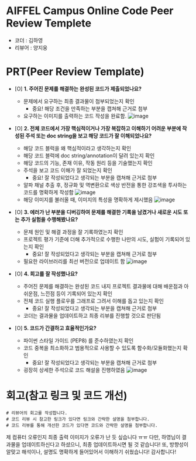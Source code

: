 # AIFFEL Campus Online Code Peer Review Templete
- 코더 : 김하영
- 리뷰어 : 양지웅


# PRT(Peer Review Template)
- [O]  **1. 주어진 문제를 해결하는 완성된 코드가 제출되었나요?**
    - 문제에서 요구하는 최종 결과물이 첨부되었는지 확인
        - 중요! 해당 조건을 만족하는 부분을 캡쳐해 근거로 첨부
    
    * 요구하는 이미지를 출력하는 코드 작성을 완료함.
    ![image](https://github.com/user-attachments/assets/0f9e68ab-5320-4737-8121-357735ddbc11)

    
- [O]  **2. 전체 코드에서 가장 핵심적이거나 가장 복잡하고 이해하기 어려운 부분에 작성된 
주석 또는 doc string을 보고 해당 코드가 잘 이해되었나요?**
    - 해당 코드 블럭을 왜 핵심적이라고 생각하는지 확인
    - 해당 코드 블럭에 doc string/annotation이 달려 있는지 확인
    - 해당 코드의 기능, 존재 이유, 작동 원리 등을 기술했는지 확인
    - 주석을 보고 코드 이해가 잘 되었는지 확인
        - 중요! 잘 작성되었다고 생각되는 부분을 캡쳐해 근거로 첨부
    * 알파 채널 추출 후, 정규화 및 역변환으로 색상 반전을 통한 강조색을 투사하는 코드를 명확하게 작성함
    ![image](https://github.com/user-attachments/assets/3ccd4339-aec9-473c-8638-927edc42e344)
    * 해당 이미지를 불러올 때, 이미지의 특성을 명확하게 제시했음
    ![image](https://github.com/user-attachments/assets/d030af63-6d87-4fd5-aa5a-291eff2c991e)

        
- [O]  **3. 에러가 난 부분을 디버깅하여 문제를 해결한 기록을 남겼거나
새로운 시도 또는 추가 실험을 수행해봤나요?**
    - 문제 원인 및 해결 과정을 잘 기록하였는지 확인
    - 프로젝트 평가 기준에 더해 추가적으로 수행한 나만의 시도, 
    실험이 기록되어 있는지 확인
        - 중요! 잘 작성되었다고 생각되는 부분을 캡쳐해 근거로 첨부
    
    * 필요한 라이브러리를 최선 버전으로 업데이트 함
    ![image](https://github.com/user-attachments/assets/2253f669-bf4d-46ec-bb49-ba09d6a19b10)
   
- [O]  **4. 회고를 잘 작성했나요?**
    - 주어진 문제를 해결하는 완성된 코드 내지 프로젝트 결과물에 대해
    배운점과 아쉬운점, 느낀점 등이 기록되어 있는지 확인
    - 전체 코드 실행 플로우를 그래프로 그려서 이해를 돕고 있는지 확인
        - 중요! 잘 작성되었다고 생각되는 부분을 캡쳐해 근거로 첨부
    
    * 코더는 결과물을 업데이트하고 최종 리뷰를 진행할 것으로 판단됨
      
- [O]  **5. 코드가 간결하고 효율적인가요?**
    - 파이썬 스타일 가이드 (PEP8) 를 준수하였는지 확인
    - 코드 중복을 최소화하고 범용적으로 사용할 수 있도록 함수화/모듈화했는지 확인
        - 중요! 잘 작성되었다고 생각되는 부분을 캡쳐해 근거로 첨부
    
    * 굉장히 상세한 주석으로 코드 해설을 진행하였음
    ![image](https://github.com/user-attachments/assets/6b11ee28-9ce7-43fc-af47-71caf6075ce3)


# 회고(참고 링크 및 코드 개선)
```
# 리뷰어의 회고를 작성합니다.
# 코드 리뷰 시 참고한 링크가 있다면 링크와 간략한 설명을 첨부합니다.
# 코드 리뷰를 통해 개선한 코드가 있다면 코드와 간략한 설명을 첨부합니다.
```
제 컴퓨터 오류인지 최종 출력 이미지가 오류가 난 듯 싶습니다 ㅠㅠ 다만, 하영님이 결과물을 업데이트하신다고 하셨으니, 최종 업데이트하시면 될 것 같습니다!
또, 방향성이 알맞고 해석이나, 설명도 명확하게 들어있어서 이해하기 쉬웠습니다! 감사합니다!
